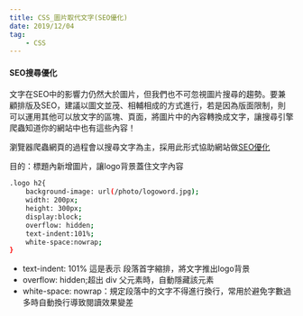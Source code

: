 ```yaml
---
title: CSS_圖片取代文字(SEO優化)
date: 2019/12/04
tag: 
    - CSS
---
```


#### SEO搜尋優化

文字在SEO中的影響力仍然大於圖片，但我們也不可忽視圖片搜尋的趨勢。要兼顧排版及SEO，建議以圖文並茂、相輔相成的方式進行，若是因為版面限制，則可以運用其他可以放文字的區塊、頁面，將圖片中的內容轉換成文字，讓搜尋引擎爬蟲知道你的網站中也有這些內容！


瀏覽器爬蟲網頁的過程會以搜尋文字為主，採用此形式協助網站做[SEO優化](https://ithelp.ithome.com.tw/articles/10193599)


目的：標題內新增圖片，讓logo背景蓋住文字內容

``` bash
.logo h2{
    background-image: url(/photo/logoword.jpg);
    width: 200px;
    height: 300px;
    display:block;
    overflow: hidden;
    text-indent:101%;
    white-space:nowrap;   
}
```
- text-indent: 101% 這是表示 段落首字縮排，將文字推出logo背景
- overflow: hidden;超出 div 父元素時，自動隱藏該元素
- white-space: nowrap：規定段落中的文字不得進行換行，常用於避免字數過多時自動換行導致閱讀效果變差

